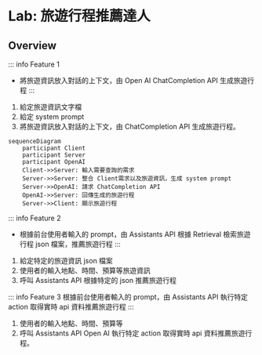 # Lab: 旅遊行程推薦達人

## Overview

::: info Feature 1
- 將旅遊資訊放入對話的上下文，由 Open AI ChatCompletion API 生成旅遊行程
:::

1. 給定旅遊資訊文字檔
2. 給定 system prompt
3. 將旅遊資訊放入對話的上下文，由 ChatCompletion API 生成旅遊行程。

```mermaid
sequenceDiagram
    participant Client
    participant Server
    participant OpenAI
    Client->>Server: 輸入需要查詢的需求
    Server->>Server: 整合 Client需求以及旅遊資訊，生成 system prompt
    Server->>OpenAI: 請求 ChatCompletion API
    OpenAI->>Server: 回傳生成的旅遊行程
    Server->>Client: 顯示旅遊行程
```

::: info Feature 2
- 根據前台使用者輸入的 prompt，由 Assistants API 根據 Retrieval 檢索旅遊行程 json 檔案，推薦旅遊行程
:::

1. 給定特定的旅遊資訊 json 檔案
2. 使用者的輸入地點、時間、預算等旅遊資訊
3. 呼叫 Assistants API 根據特定的 json 推薦旅遊行程



::: info Feature 3
根據前台使用者輸入的 prompt，由 Assistants API 執行特定 action 取得實時 api 資料推薦旅遊行程
:::

1. 使用者的輸入地點、時間、預算等
2. 呼叫 Assistants API Open AI 執行特定 action 取得實時 api 資料推薦旅遊行程。


